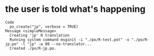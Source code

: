 # the user is told what's happening

    Code
      po_create("jp", verbose = TRUE)
    Message <simpleMessage>
      Creating 'jp' R translation
      Running system command msginit -i "./po/R-test.pot" -o "./po/R-jp.po" -l "jp" -w 80 --no-translator...
      Created ./po/R-jp.po.

